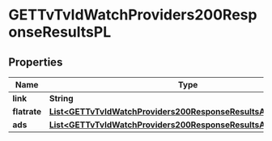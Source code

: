 

# GETTvTvIdWatchProviders200ResponseResultsPL


## Properties

| Name | Type | Description | Notes |
|------------ | ------------- | ------------- | -------------|
|**link** | **String** |  |  [optional] |
|**flatrate** | [**List&lt;GETTvTvIdWatchProviders200ResponseResultsARFlatrateInner&gt;**](GETTvTvIdWatchProviders200ResponseResultsARFlatrateInner.md) |  |  [optional] |
|**ads** | [**List&lt;GETTvTvIdWatchProviders200ResponseResultsARFlatrateInner&gt;**](GETTvTvIdWatchProviders200ResponseResultsARFlatrateInner.md) |  |  [optional] |



